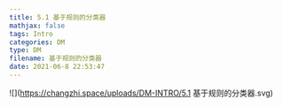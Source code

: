 ```yaml
---
title: 5.1 基于规则的分类器
mathjax: false
tags: Intro
categories: DM
type: DM
filename: 基于规则的分类器
date: 2021-06-8 22:53:47
---
```


<!--more -->



![](https://changzhi.space/uploads/DM-INTRO/5.1 基于规则的分类器.svg)

